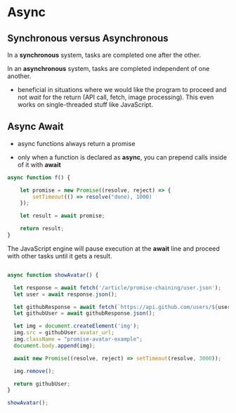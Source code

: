 # Async

## Synchronous versus Asynchronous

In a **synchronous** system, tasks are completed one after the other.

In an **asynchronous** system, tasks are completed independent of one another.

- beneficial in situations where we would like the program to proceed and not _wait_ for the return (API call, fetch, image processing). This even works on single-threaded stuff like JavaScript.

## Async Await

- async functions always return a promise

- only when a function is declared as **async**, you can prepend calls inside of it with **await**

```javascript
async function f() {

    let promise = new Promise((resolve, reject) => {
        setTimeout(() => resolve("done), 1000)
    });

    let result = await promise;

    return result;
}

```

The JavaScript engine will pause execution at the **await** line and proceed with other tasks until it gets a result.

```javascript

async function showAvatar() {

  let response = await fetch('/article/promise-chaining/user.json');
  let user = await response.json();

  let githubResponse = await fetch(`https://api.github.com/users/${user.name}`);
  let githubUser = await githubResponse.json();

  let img = document.createElement('img');
  img.src = githubUser.avatar_url;
  img.className = "promise-avatar-example";
  document.body.append(img);

  await new Promise((resolve, reject) => setTimeout(resolve, 3000));

  img.remove();

  return githubUser;
}

showAvatar();

```